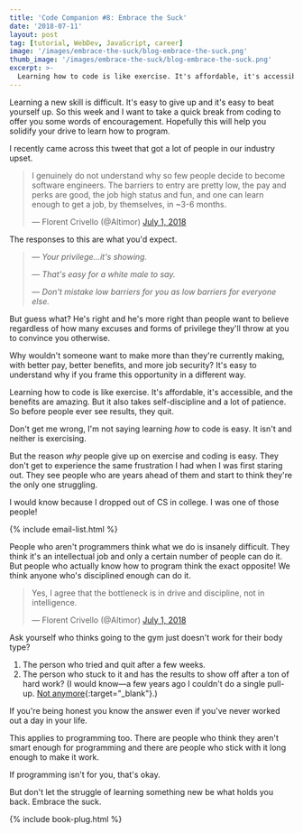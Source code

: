 ```yaml
---
title: 'Code Companion #8: Embrace the Suck'
date: '2018-07-11'
layout: post
tag: [tutorial, WebDev, JavaScript, career]
image: '/images/embrace-the-suck/blog-embrace-the-suck.png'
thumb_image: '/images/embrace-the-suck/blog-embrace-the-suck.png'
excerpt: >-
  Learning how to code is like exercise. It's affordable, it's accessible, and the benefits are amazing. But it also takes self-discipline and a lot of patience. So before people ever see results, they quit.
---
```


Learning a new skill is difficult. It's easy to give up and it's easy to beat yourself up. So this week and I want to take a quick break from coding to offer you some words of encouragement. Hopefully this will help you solidify your drive to learn how to program.

I recently came across this tweet that got a lot of people in our industry upset.

<blockquote class="twitter-tweet" data-lang="en"><p lang="en" dir="ltr">I genuinely do not understand why so few people decide to become software engineers. The barriers to entry are pretty low, the pay and perks are good, the job high status and fun, and one can learn enough to get a job, by themselves, in ~3-6 months.</p>&mdash; Florent Crivello (@Altimor) <a href="https://twitter.com/Altimor/status/1013521884200210432?ref_src=twsrc%5Etfw">July 1, 2018</a></blockquote>

The responses to this are what you'd expect.

> — *Your privilege...it's showing.*
>
> — *That's easy for a white male to say.*
>
> — *Don't mistake low barriers for you as low barriers for everyone else.*

But guess what? He's right and he's more right than people want to believe regardless of how many excuses and forms of privilege they'll throw at you to convince you otherwise.

Why wouldn't someone want to make more than they're currently making, with better pay, better benefits, and more job security? It's easy to understand why if you frame this opportunity in a different way.

Learning how to code is like exercise. It's affordable, it's accessible, and the benefits are amazing. But it also takes self-discipline and a lot of patience. So before people ever see results, they quit.

Don't get me wrong, I'm not saying learning *how* to code is easy. It isn't and neither is exercising.

But the reason *why* people give up on exercise and coding is easy. They don't get to experience the same frustration I had when I was first staring out. They see people who are years ahead of them and start to think they're the only one struggling.

I would know because I dropped out of CS in college. I was one of those people!

{% include email-list.html %}

People who aren't programmers think what we do is insanely difficult. They think it's an intellectual job and only a certain number of people can do it. But people who actually know how to program think the exact opposite! We think anyone who's disciplined enough can do it.

<blockquote class="twitter-tweet" data-conversation="none" data-lang="en"><p lang="en" dir="ltr">Yes, I agree that the bottleneck is in drive and discipline, not in intelligence.</p>&mdash; Florent Crivello (@Altimor) <a href="https://twitter.com/Altimor/status/1013526449511456770?ref_src=twsrc%5Etfw">July 1, 2018</a></blockquote>

Ask yourself who thinks going to the gym just doesn't work for their body type? 

1. The person who tried and quit after a few weeks.
2. The person who stuck to it and has the results to show off after a ton of hard work? (I would know—a few years ago I couldn't do a single pull-up. [Not anymore](https://www.instagram.com/p/BkdKiQynT_Y/?taken-by=adamjmorgan){:target="_blank"}.)

If you're being honest you know the answer even if you've never worked out a day in your life.

This applies to programming too. There are people who think they aren't smart enough for programming and there are people who stick with it long enough to make it work.

If programming isn't for you, that's okay.

But don't let the struggle of learning something new be what holds you back. Embrace the suck.

{% include book-plug.html %}